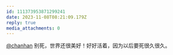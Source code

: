 ```yaml
---
id: 111373953871299241
date: 2023-11-08T08:21:09.179Z
reply: true
media_attachments: 0
---
```


[@chanhan](https://m.cmx.im/@chanhan) 别死，世界还很美好！好好活着，因为以后要死很久很久。

